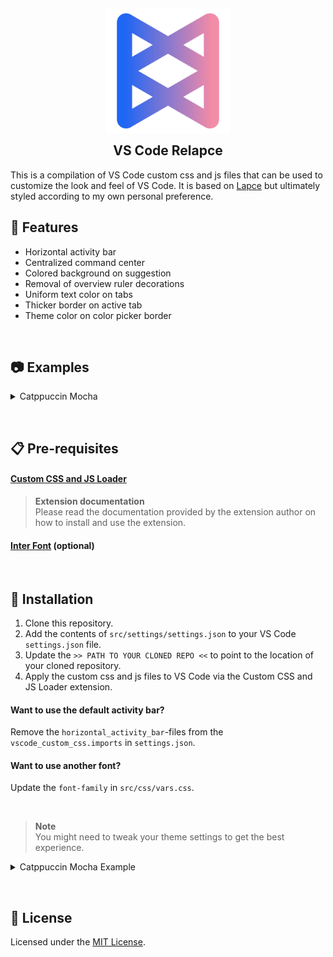 <h2 align="center">
    <img src="https://raw.githubusercontent.com/adriankarlen/vscode-relapce/main/assets/relapce.webp" alt="Relapce" width="200"/>
    <br/>
    <img src="https://raw.githubusercontent.com/adriankarlen/vscode-relapce/main/assets/transparent.png" height="30" width="0px"/>
    VS Code Relapce
    <img src="https://raw.githubusercontent.com/adriankarlen/www/main/assets/transparent.png" height="30" width="0px"/>
</h2>

This is a compilation of VS Code custom css and js files that can be used to
customize the look and feel of VS Code. It is based on
[Lapce](https://lapce.dev) but ultimately styled according to my own personal
preference.

## 🌟 Features

-   Horizontal activity bar
-   Centralized command center
-   Colored background on suggestion
-   Removal of overview ruler decorations
-   Uniform text color on tabs
-   Thicker border on active tab
-   Theme color on color picker border

&nbsp;

## 📷 Examples

<details>
    <summary>Catppuccin Mocha</summary>
    <img src="https://raw.githubusercontent.com/adriankarlen/vscode-relapce/main/assets/preview.webp"/>
</details>

&nbsp;

## 📋 Pre-requisites

#### [Custom CSS and JS Loader](https://github.com/be5invis/vscode-custom-css)

> **Extension documentation**\
> Please read the documentation provided by the extension author on how to install
> and use the extension.

#### [Inter Font](https://rsms.me/inter/) (optional)

&nbsp;

## 🚀 Installation

1.  Clone this repository.
2.  Add the contents of `src/settings/settings.json` to your VS Code
    `settings.json` file.
3.  Update the `>> PATH TO YOUR CLONED REPO <<` to point to the location of your
    cloned repository.
4.  Apply the custom css and js files to VS Code via the Custom CSS and JS
    Loader extension.

#### Want to use the default activity bar?

Remove the `horizontal_activity_bar`-files from the `vscode_custom_css.imports`
in `settings.json`.

#### Want to use another font?

Update the `font-family` in `src/css/vars.css`.

&nbsp;

> **Note**\
> You might need to tweak your theme settings to get the best experience.

<details>
  <summary>Catppuccin Mocha Example</summary>

```json
"workbench.colorCustomizations": {
    "editorGroupHeader.tabsBackground": "#1e1e2e",
    "editorGroupHeader.tabsBorder": "#11111b",
    "editorGroup.border": "#11111b",
    "widget.border": "#11111b",
    "titleBar.activeBackground": "#181825",
    "panel.background": "#1e1e2e",
    "panel.border": "#11111b",
    "panelTitle.activeBorder": "#cba6f7",
    "sideBar.border": "#11111b",
    "sideBarSectionHeader.background": "#1e1e2e",
    "sideBarSectionHeader.border": "#11111b",
    "activityBar.background": "#181825",
    "activityBar.border": "#11111b",
    "scrollbarSlider.background": "#313244",
    "scrollbarSlider.hoverBackground": "#45475a",
    "scrollbarSlider.activeBackground": "#45475a",
    "statusBar.background": "#181825",
    "statusBar.foreground": "#bac2de",
    "commandCenter.border": "#11111b",
    "commandCenter.background": "#1e1e2e",
    "commandCenter.activeBorder": "#11111b",
    "commandCenter.activeBackground": "#1e1e2e",
    "commandCenter.activeForeground": "#bac2de",
    "commandCenter.inactiveBorder": "#11111b",
    "input.background": "#1e1e2e",
    "editorWidget.border": "#11111b",
    "editorSuggestWidget.border": "#11111b",
    "list.hoverBackground": "#11111b",
    "list.activeSelectionBackground": "#313244",
    "notifications.border": "#11111b",
    "notifications.background": "#181825",
    "notificationToast.border": "#11111b",
    "tab.inactiveForeground": "#a6adc8",
    "titleBar.border": "#11111b",
    "tab.border": "#11111b",
    "merge.border": "#11111b",
}
```

</details>

&nbsp;

## 📜 License

Licensed under the [MIT License](./LICENSE).
